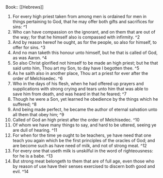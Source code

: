  Book:: [[Hebrews]]
 1. For every high priest taken from among men is ordained for men in things pertaining to God, that he may offer both gifts and sacrifices for sins: ^1
 2. Who can have compassion on the ignorant, and on them that are out of the way; for that he himself also is compassed with infirmity. ^2
 3. And by reason hereof he ought, as for the people, so also for himself, to offer for sins. ^3
 4. And no man taketh this honour unto himself, but he that is called of God, as was Aaron. ^4
 5. So also Christ glorified not himself to be made an high priest; but he that said unto him, Thou art my Son, to day have I begotten thee. ^5
 6. As he saith also in another place, Thou art a priest for ever after the order of Melchisedec. ^6
 7. Who in the days of his flesh, when he had offered up prayers and supplications with strong crying and tears unto him that was able to save him from death, and was heard in that he feared; ^7
 8. Though he were a Son, yet learned he obedience by the things which he suffered; ^8
 9. And being made perfect, he became the author of eternal salvation unto all them that obey him; ^9
 10. Called of God an high priest after the order of Melchisedec. ^10
 11. Of whom we have many things to say, and hard to be uttered, seeing ye are dull of hearing. ^11
 12. For when for the time ye ought to be teachers, ye have need that one teach you again which be the first principles of the oracles of God; and are become such as have need of milk, and not of strong meat. ^12
 13. For every one that useth milk is unskilful in the word of righteousness: for he is a babe. ^13
 14. But strong meat belongeth to them that are of full age, even those who by reason of use have their senses exercised to discern both good and evil. ^14
